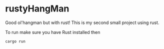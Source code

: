# rustyHangMan

Good ol'hangman but with rust! This is my second small project using rust.

To run make sure you have Rust installed then

```
cargo run
```
